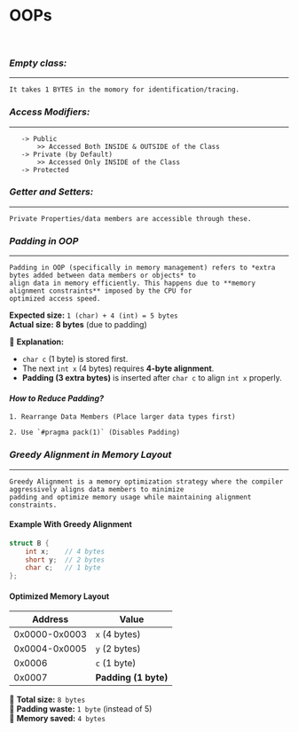 # OOPs
<br>

### *Empty class:*
---
    It takes 1 BYTES in the momory for identification/tracing.

### *Access Modifiers:*
---
       -> Public
           >> Accessed Both INSIDE & OUTSIDE of the Class 
       -> Private (by Default)
           >> Accessed Only INSIDE of the Class 
       -> Protected
### *Getter and Setters:*
---
    Private Properties/data members are accessible through these.


### *Padding in OOP*
---
    Padding in OOP (specifically in memory management) refers to *extra bytes added between data members or objects* to 
    align data in memory efficiently. This happens due to **memory alignment constraints** imposed by the CPU for
    optimized access speed.


**Expected size:** `1 (char) + 4 (int) = 5 bytes`  
**Actual size:** **8 bytes** (due to padding)  

🔹 **Explanation:**  
- `char c` (1 byte) is stored first.  
- The next `int x` (4 bytes) requires **4-byte alignment**.
- **Padding (3 extra bytes)** is inserted after `char c` to align `int x` properly.


#### *How to Reduce Padding?*
    1. Rearrange Data Members (Place larger data types first)
    
    2. Use `#pragma pack(1)` (Disables Padding)


### *Greedy Alignment in Memory Layout*
---
    Greedy Alignment is a memory optimization strategy where the compiler aggressively aligns data members to minimize 
    padding and optimize memory usage while maintaining alignment constraints.

#### **Example With Greedy Alignment**
```cpp
struct B {
    int x;    // 4 bytes
    short y;  // 2 bytes
    char c;   // 1 byte
};
```
#### **Optimized Memory Layout**
| **Address** | **Value** |
|------------|----------|
| 0x0000-0x0003 | `x` (4 bytes) |
| 0x0004-0x0005 | `y` (2 bytes) |
| 0x0006 | `c` (1 byte) |
| 0x0007 | **Padding (1 byte)** |

🔹 **Total size:** `8 bytes`  
🔹 **Padding waste:** `1 byte` (instead of 5)  
🔹 **Memory saved:** `4 bytes`  




